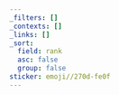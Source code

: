 ```yaml
---
_filters: []
_contexts: []
_links: []
_sort:
  field: rank
  asc: false
  group: false
sticker: emoji//270d-fe0f
---
```


